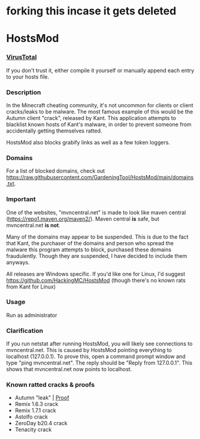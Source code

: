 # forking this incase it gets deleted
# HostsMod

### [VirusTotal](https://www.virustotal.com/gui/file/ab414d0ae73f20561c4f7cd81b143979a35176f859f52c5207872ee0ccb1659b/detection)  
If you don't trust it, either compile it yourself or manually append each entry to your hosts file.  
  
### Description

In the Minecraft cheating community, it's not uncommon for clients or client cracks/leaks to be malware. The most famous example of this would be the Autumn client "crack", released by Kant. This application attempts to blacklist known hosts of Kant's malware, in order to prevent someone from accidentally getting themselves ratted.

HostsMod also blocks grabify links as well as a few token loggers.

### Domains

For a list of blocked domains, check out https://raw.githubusercontent.com/GardeningTool/HostsMod/main/domains.txt.

### Important

One of the websites, "mvncentral.net" is made to look like maven central (https://repo1.maven.org/maven2/). 
Maven central **is** safe, but mvncentral.net **is not**.


Many of the domains may appear to be suspended. This is due to the fact that Kant, the purchaser of the domains and person who spread the malware this program attempts to block, purchased these domains fraudulently. Though they are suspended, I have decided to include them anyways.

All releases are Windows specific. If you'd like one for Linux, I'd suggest https://github.com/HackingMC/HostsMod (though there's no known rats from Kant for Linux)

### Usage

Run as administrator

### Clarification

If you run netstat after running HostsMod, you will likely see connections to mvncentral.net. This is caused by HostsMod pointing everything to localhost (127.0.0.1). To prove this, open a command prompt window and type "ping mvncentral.net". The reply should be "Reply from 127.0.0.1". This shows that mvncentral.net now points to localhost.

### Known ratted cracks & proofs

- Autumn "leak" | [Proof](https://youtu.be/PBVWzWEc0jI?t=89) 
- Remix 1.6.3 crack
- Remix 1.7.1 crack
- Astolfo crack
- ZeroDay b20.4 crack
- Tenacity crack
